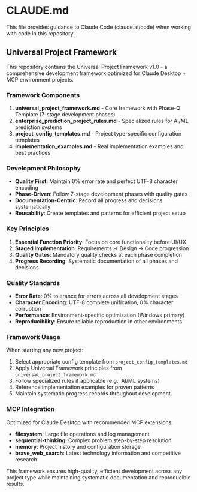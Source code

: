 # CLAUDE.md

This file provides guidance to Claude Code (claude.ai/code) when working with code in this repository.

## Universal Project Framework

This repository contains the Universal Project Framework v1.0 - a comprehensive development framework optimized for Claude Desktop + MCP environment projects.

### Framework Components

1. **universal_project_framework.md** - Core framework with Phase-Q Template (7-stage development phases)
2. **enterprise_prediction_project_rules.md** - Specialized rules for AI/ML prediction systems 
3. **project_config_templates.md** - Project type-specific configuration templates
4. **implementation_examples.md** - Real implementation examples and best practices

### Development Philosophy

- **Quality First**: Maintain 0% error rate and perfect UTF-8 character encoding
- **Phase-Driven**: Follow 7-stage development phases with quality gates
- **Documentation-Centric**: Record all progress and decisions systematically
- **Reusability**: Create templates and patterns for efficient project setup

### Key Principles

1. **Essential Function Priority**: Focus on core functionality before UI/UX
2. **Staged Implementation**: Requirements → Design → Code progression
3. **Quality Gates**: Mandatory quality checks at each phase completion
4. **Progress Recording**: Systematic documentation of all phases and decisions

### Quality Standards

- **Error Rate**: 0% tolerance for errors across all development stages
- **Character Encoding**: UTF-8 complete unification, 0% character corruption
- **Performance**: Environment-specific optimization (Windows primary)
- **Reproducibility**: Ensure reliable reproduction in other environments

### Framework Usage

When starting any new project:

1. Select appropriate config template from `project_config_templates.md`
2. Apply Universal Framework principles from `universal_project_framework.md`
3. Follow specialized rules if applicable (e.g., AI/ML systems)
4. Reference implementation examples for proven patterns
5. Maintain systematic progress records throughout development

### MCP Integration

Optimized for Claude Desktop with recommended MCP extensions:
- **filesystem**: Large file operations and log management
- **sequential-thinking**: Complex problem step-by-step resolution
- **memory**: Project history and configuration storage
- **brave_web_search**: Latest technology information and competitive research

This framework ensures high-quality, efficient development across any project type while maintaining systematic documentation and reproducible results.
